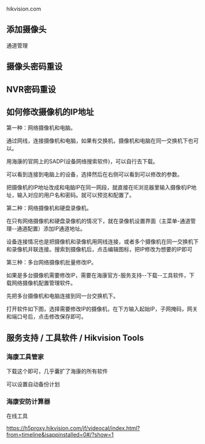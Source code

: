 

hikvision.com


## 添加摄像头

通道管理 


## 摄像头密码重设



## NVR密码重设



## 如何修改摄像机的IP地址

第一种：网络摄像机和电脑。

通过网线，连接摄像机和电脑，如果有交换机，摄像机和电脑在同一交换机下也可以。

用海康的官网上的SADP(设备网络搜索软件)，可以自行去下载。

可以看到连接到电脑上的设备，选择然后在右侧可以看到可以修改的参数。

把摄像机的IP地址改成和电脑IP在同一网段，就直接在IE浏览器里输入摄像机IP地址，输入对应的用户名和密码。就可以预览和配置了。


第二种：网络摄像机和硬盘录像机。

在只有网络摄像机和硬盘录像机的情况下，就在录像机设置界面（主菜单-通道管理--通道配置）添加IP通道地址。

设备连接情况也是把摄像机和录像机用网线连接，或者多个摄像机在同一交换机下和录像机并联连接。搜索到摄像机后，点击编辑图标，把IP修改为想要的IP即可



第三种：多台网络摄像机批量修改IP。

如果是多台摄像机需要修改IP，需要在海康官方-服务支持--下载--工具软件，下载网络摄像机配置管理软件。

先把多台摄像机和电脑连接到同一台交换机下。

打开软件如下图，选择需要修改IP的摄像机，在下方输入起始IP，子网掩码，网关和端口号后，点击修改保存即可。



## 服务支持 / 工具软件 / Hikvision Tools

### 海康工具管家

下载这个即可，几乎囊扩了海康的所有软件

可以设置自动备份计划


### 海康安防计算器

在线工具

https://h5proxy.hikvision.com/jf/videocal/index.html?from=timeline&isappinstalled=0#/?show=1
